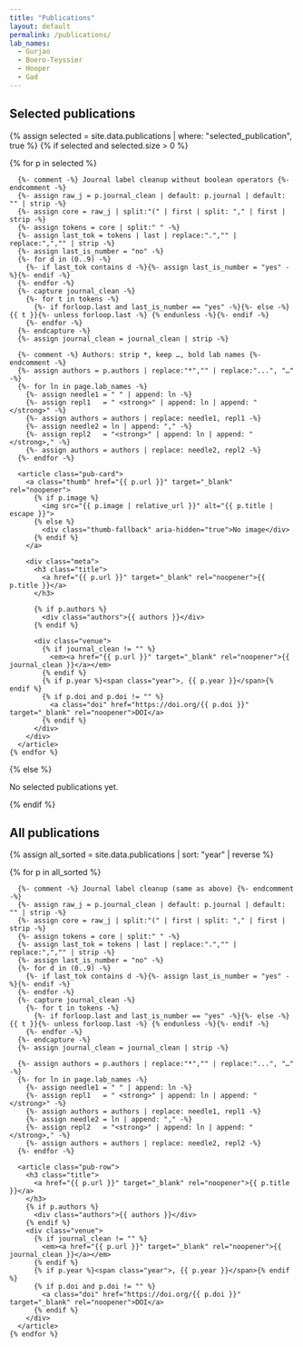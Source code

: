 ```yaml
---
title: "Publications"
layout: default
permalink: /publications/
lab_names:
  - Gurjao
  - Boero-Teyssier
  - Hooper
  - Gad
---
```


<section class="pubs">

  <h1>Selected publications</h1>

  {% assign selected = site.data.publications | where: "selected_publication", true %}
  {% if selected and selected.size > 0 %}
  <div class="pub-grid">
    {% for p in selected %}

      {%- comment -%} Journal label cleanup without boolean operators {%- endcomment -%}
      {%- assign raw_j = p.journal_clean | default: p.journal | default: "" | strip -%}
      {%- assign core = raw_j | split:"(" | first | split: "," | first | strip -%}
      {%- assign tokens = core | split:" " -%}
      {%- assign last_tok = tokens | last | replace:".","" | replace:",","" | strip -%}
      {%- assign last_is_number = "no" -%}
      {%- for d in (0..9) -%}
        {%- if last_tok contains d -%}{%- assign last_is_number = "yes" -%}{%- endif -%}
      {%- endfor -%}
      {%- capture journal_clean -%}
        {%- for t in tokens -%}
          {%- if forloop.last and last_is_number == "yes" -%}{%- else -%}{{ t }}{%- unless forloop.last -%} {% endunless -%}{%- endif -%}
        {%- endfor -%}
      {%- endcapture -%}
      {%- assign journal_clean = journal_clean | strip -%}

      {%- comment -%} Authors: strip *, keep …, bold lab names {%- endcomment -%}
      {%- assign authors = p.authors | replace:"*","" | replace:"...", "…" -%}
      {%- for ln in page.lab_names -%}
        {%- assign needle1 = " " | append: ln -%}
        {%- assign repl1   = " <strong>" | append: ln | append: "</strong>" -%}
        {%- assign authors = authors | replace: needle1, repl1 -%}
        {%- assign needle2 = ln | append: "," -%}
        {%- assign repl2   = "<strong>" | append: ln | append: "</strong>," -%}
        {%- assign authors = authors | replace: needle2, repl2 -%}
      {%- endfor -%}

      <article class="pub-card">
        <a class="thumb" href="{{ p.url }}" target="_blank" rel="noopener">
          {% if p.image %}
            <img src="{{ p.image | relative_url }}" alt="{{ p.title | escape }}">
          {% else %}
            <div class="thumb-fallback" aria-hidden="true">No image</div>
          {% endif %}
        </a>

        <div class="meta">
          <h3 class="title">
            <a href="{{ p.url }}" target="_blank" rel="noopener">{{ p.title }}</a>
          </h3>

          {% if p.authors %}
            <div class="authors">{{ authors }}</div>
          {% endif %}

          <div class="venue">
            {% if journal_clean != "" %}
              <em><a href="{{ p.url }}" target="_blank" rel="noopener">{{ journal_clean }}</a></em>
            {% endif %}
            {% if p.year %}<span class="year">, {{ p.year }}</span>{% endif %}
            {% if p.doi and p.doi != "" %}
              <a class="doi" href="https://doi.org/{{ p.doi }}" target="_blank" rel="noopener">DOI</a>
            {% endif %}
          </div>
        </div>
      </article>
    {% endfor %}
  </div>
  {% else %}
    <p>No selected publications yet.</p>
  {% endif %}

  <h1>All publications</h1>

  {% assign all_sorted = site.data.publications | sort: "year" | reverse %}
  <div class="pub-list">
    {% for p in all_sorted %}

      {%- comment -%} Journal label cleanup (same as above) {%- endcomment -%}
      {%- assign raw_j = p.journal_clean | default: p.journal | default: "" | strip -%}
      {%- assign core = raw_j | split:"(" | first | split: "," | first | strip -%}
      {%- assign tokens = core | split:" " -%}
      {%- assign last_tok = tokens | last | replace:".","" | replace:",","" | strip -%}
      {%- assign last_is_number = "no" -%}
      {%- for d in (0..9) -%}
        {%- if last_tok contains d -%}{%- assign last_is_number = "yes" -%}{%- endif -%}
      {%- endfor -%}
      {%- capture journal_clean -%}
        {%- for t in tokens -%}
          {%- if forloop.last and last_is_number == "yes" -%}{%- else -%}{{ t }}{%- unless forloop.last -%} {% endunless -%}{%- endif -%}
        {%- endfor -%}
      {%- endcapture -%}
      {%- assign journal_clean = journal_clean | strip -%}

      {%- assign authors = p.authors | replace:"*","" | replace:"...", "…" -%}
      {%- for ln in page.lab_names -%}
        {%- assign needle1 = " " | append: ln -%}
        {%- assign repl1   = " <strong>" | append: ln | append: "</strong>" -%}
        {%- assign authors = authors | replace: needle1, repl1 -%}
        {%- assign needle2 = ln | append: "," -%}
        {%- assign repl2   = "<strong>" | append: ln | append: "</strong>," -%}
        {%- assign authors = authors | replace: needle2, repl2 -%}
      {%- endfor -%}

      <article class="pub-row">
        <h3 class="title">
          <a href="{{ p.url }}" target="_blank" rel="noopener">{{ p.title }}</a>
        </h3>
        {% if p.authors %}
          <div class="authors">{{ authors }}</div>
        {% endif %}
        <div class="venue">
          {% if journal_clean != "" %}
            <em><a href="{{ p.url }}" target="_blank" rel="noopener">{{ journal_clean }}</a></em>
          {% endif %}
          {% if p.year %}<span class="year">, {{ p.year }}</span>{% endif %}
          {% if p.doi and p.doi != "" %}
            <a class="doi" href="https://doi.org/{{ p.doi }}" target="_blank" rel="noopener">DOI</a>
          {% endif %}
        </div>
      </article>
    {% endfor %}
  </div>
</section>
